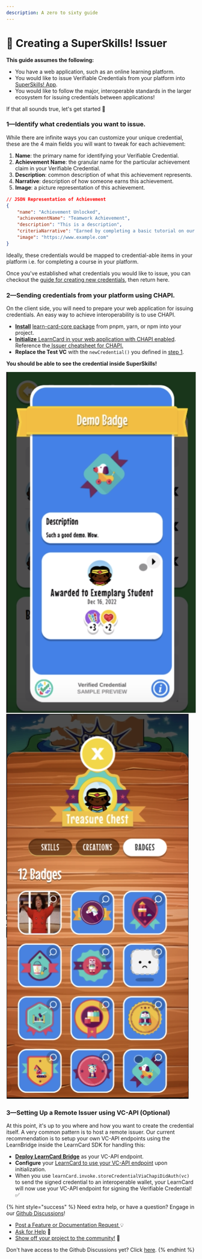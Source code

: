 ```yaml
---
description: A zero to sixty guide
---
```


# 🦸 Creating a SuperSkills! Issuer

**This guide assumes the following:**

* You have a web application, such as an online learning platform.
* You would like to issue Verifiable Credentials from your platform into [SuperSkills! App](../).
* You would like to follow the major, interoperable standards in the larger ecosystem for issuing credentials between applications!&#x20;

If that all sounds true, let's get started 🎉

### &#x31;**—**&#x49;dentify what credentials you want to issue.

While there are infinite ways you can customize your unique credential, these are the 4 main fields you will want to tweak for each achievement:

1. **Name**: the primary name for identifying your Verifiable Credential.
2. **Achievement Name**: the granular name for the particular achievement claim in your Verifiable Credential.
3. **Description**: common description of what this achievement represents.
4. **Narrative**: description of how someone earns this achievement.
5. **Image**: a picture representation of this achievement.

```json
// JSON Representation of Achievement
{
    "name": "Achievement Unlocked",
    "achievementName": "Teamwork Achievement",
    "description": "This is a description",
    "criteriaNarrative": "Earned by completing a basic tutorial on our website.",
    "image": "https://www.example.com"
}
```

Ideally, these credentials would be mapped to credential-able items in your platform i.e. for completing a course in your platform.

Once you've established what credentials you would like to issue, you can checkout the [guide for creating new credentials](../../../learn-card-sdk/learncard-core/quick-start/create-new-credentials/), then return here.&#x20;

### &#x32;**—**&#x53;ending credentials from your platform using CHAPI.

On the client side, you will need to prepare your web application for issuing credentials. An easy way to achieve interoperability is to use CHAPI.&#x20;

* [**Install**](../../../learn-card-sdk/learncard-core/quick-start/#install-the-library) [learn-card-core package](../../../learn-card-sdk/learncard-core/quick-start/#install-the-library) from pnpm, yarn, or npm into your project.
* [**Initialize** LearnCard in your web application with CHAPI enabled](../../../learn-card-sdk/learncard-core/chapi/using-learncard-to-interact-with-a-chapi-wallet.md). Reference the[ Issuer cheatsheet for CHAPI.](../../../learn-card-sdk/learncard-core/chapi/cheat-sheets/issuers.md)&#x20;
* **Replace the Test VC** with the `newCredential()` you defined in [step 1](creating-a-superskills-issuer.md#1-identify-what-credentials-you-want-to-issue.).

**You should be able to see the credential inside SuperSkills!** &#x20;

<img src="../../../.gitbook/assets/Screen Shot 2022-12-19 at 4.45.01 PM.png" alt="" data-size="original"><img src="../../../.gitbook/assets/Screen Shot 2022-12-19 at 4.50.04 PM.png" alt="" data-size="original">

### &#x33;**—**&#x53;etting Up a Remote Issuer using VC-API (Optional)

At this point, it's up to you where and how you want to create the credential itself. A very common pattern is to host a remote issuer. Our current recommendation is to setup your own VC-API endpoints using the LearnBridge inside the LearnCard SDK for handling this:

* [**Deploy LearnCard Bridge**](../../../learn-card-sdk/learncard-bridge.md) as your VC-API endpoint.&#x20;
* **Configure** your [LearnCard to use your VC-API endpoint](../../../learn-card-sdk/learncard-core/plugins/official-plugins/vc-api.md) upon initialization.
* When you use `learnCard.invoke.storeCredentialViaChapiDidAuth(vc)` to send the signed credential to an interoperable wallet, your LearnCard will now use your VC-API endpoint for signing the Verifiable Credential! ✅

{% hint style="success" %}
Need extra help, or have a question? Engage in our [Github Discussions](https://github.com/learningeconomy/LearnCard/discussions)!&#x20;

* [Post a Feature or Documentation Request ](https://github.com/learningeconomy/LearnCard/discussions/categories/feature-requests)💡
* [Ask for Help](https://github.com/learningeconomy/LearnCard/discussions/categories/help) 💖
* [Show off your project to the community!](https://github.com/learningeconomy/LearnCard/discussions/categories/show-and-tell) 🙌

Don't have access to the Github Discussions yet? Click [here](broken-reference).
{% endhint %}
